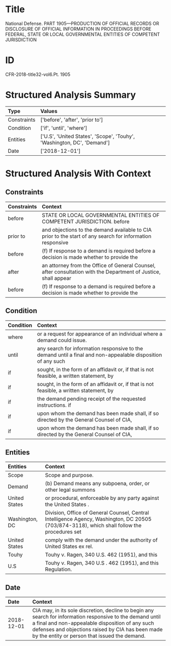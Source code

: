 # Title

 National Defense. PART 1905—PRODUCTION OF OFFICIAL RECORDS OR DISCLOSURE OF OFFICIAL INFORMATION IN PROCEEDINGS BEFORE FEDERAL, STATE OR LOCAL GOVERNMENTAL ENTITIES OF COMPETENT JURISDICTION


# ID

 CFR-2018-title32-vol6.Pt. 1905


# Structured Analysis Summary

| Type        | Values                                                                 |
|:------------|:-----------------------------------------------------------------------|
| Constraints | ['before', 'after', 'prior to']                                        |
| Condition   | ['if', 'until', 'where']                                               |
| Entities    | ['U.S', 'United States', 'Scope', 'Touhy', 'Washington, DC', 'Demand'] |
| Date        | ['2018-12-01']                                                         |


# Structured Analysis With Context

 


## Constraints

| Constraints   | Context                                                                                                         |
|:--------------|:----------------------------------------------------------------------------------------------------------------|
| before        | STATE OR LOCAL GOVERNMENTAL ENTITIES OF COMPETENT JURISDICTION. before                                          |
| prior to      | and objections to the demand available to CIA prior to the start of any search for information responsive       |
| before        | (f) If response to a demand is required  before a decision is made whether to provide the                       |
| after         | an attorney from the Office of General Counsel, after consultation with the Department of Justice, shall appear |
| before        | (f) If response to a demand is required  before a decision is made whether to provide the                       |


## Condition

| Condition   | Context                                                                                                      |
|:------------|:-------------------------------------------------------------------------------------------------------------|
| where       | or a request for appearance of an individual where  a demand could issue.                                    |
| until       | any search for information responsive to the demand until a final and non-appealable disposition of any such |
| if          | sought, in the form of an affidavit or, if that is not feasible, a written statement, by                     |
| if          | sought, in the form of an affidavit or, if that is not feasible, a written statement, by                     |
| if          | the demand pending receipt of the requested instructions. if                                                 |
| if          | upon whom the demand has been made shall, if so directed by the General Counsel of CIA,                      |
| if          | upon whom the demand has been made shall, if so directed by the General Counsel of CIA,                      |


## Entities

| Entities       | Context                                                                                                                                      |
|:---------------|:---------------------------------------------------------------------------------------------------------------------------------------------|
| Scope          | Scope  and purpose.                                                                                                                          |
| Demand         | (b)  Demand means any subpoena, order, or other legal summons                                                                                |
| United States  | or procedural, enforceable by any party against the United States .                                                                          |
| Washington, DC | Division, Office of General Counsel, Central Intelligence Agency, Washington, DC 20505 (703/874-3118), which shall follow the procedures set |
| United States  | comply with the demand under the authority of United States  ex rel.                                                                         |
| Touhy          | Touhy v. Ragen, 340 U.S. 462 (1951), and this                                                                                                |
| U.S            | Touhy v. Ragen, 340  U.S . 462 (1951), and this Regulation.                                                                                  |


## Date

| Date       | Context                                                                                                                                                                                                                                                            |
|:-----------|:-------------------------------------------------------------------------------------------------------------------------------------------------------------------------------------------------------------------------------------------------------------------|
| 2018-12-01 | CIA may, in its sole discretion, decline to begin any search for information responsive to the demand until a final and non-appealable disposition of any such defenses and objections raised by CIA has been made by the entity or person that issued the demand. |


